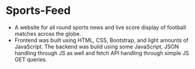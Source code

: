 # Sports-Feed
- A website for all round sports news and live score display of football matches across the globe.
- Frontend was built using HTML, CSS, Bootstrap, and light amounts of  JavaScript. The backend was build using some JavaScript, JSON handling  through JS as well and fetch API handling through simple JS GET queries.
